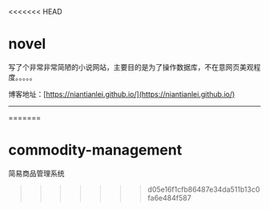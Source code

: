 <<<<<<< HEAD
# novel
写了个非常非常简陋的小说网站，主要目的是为了操作数据库，不在意网页美观程度。。。。。

博客地址：[https://niantianlei.github.io/](https://niantianlei.github.io/)

---------

=======
# commodity-management
简易商品管理系统
>>>>>>> d05e16f1cfb86487e34da511b13c0fa6e484f587
